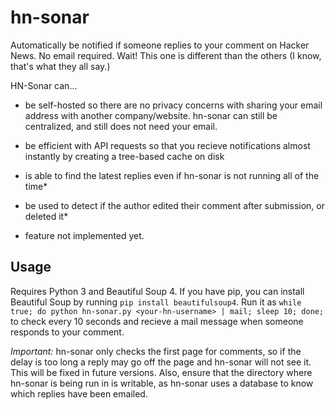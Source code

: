 # hn-sonar
Automatically be notified if someone replies to your comment on Hacker News. No email required. Wait! This one is different than the others (I know, that's what they all say.)

HN-Sonar can...

- be self-hosted so there are no privacy concerns with sharing your email address with another company/website. hn-sonar can still be centralized, and still does not need your email.

- be efficient with API requests so that you recieve notifications almost instantly by creating a tree-based cache on disk

- is able to find the latest replies even if hn-sonar is not running all of the time*

- be used to detect if the author edited their comment after submission, or deleted it*

* feature not implemented yet.

## Usage

Requires Python 3 and Beautiful Soup 4. If you have pip, you can install Beautiful Soup by running `pip install beautifulsoup4`. Run it as `while true; do python hn-sonar.py <your-hn-username> | mail; sleep 10; done;` to check every 10 seconds and recieve a mail message when someone responds to your comment.

*Important:* hn-sonar only checks the first page for comments, so if the delay is too long a reply may go off the page and hn-sonar will not see it. This will be fixed in future versions. Also, ensure that the directory where hn-sonar is being run in is writable, as hn-sonar uses a database to know which replies have been emailed.
